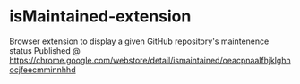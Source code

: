 # isMaintained-extension
Browser extension to display a given GitHub repository's maintenence status
Published @ https://chrome.google.com/webstore/detail/ismaintained/oeacpnaalfhjklghnocjfeecmminnhhd
